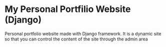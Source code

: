 #
# My Personal Portfilio Website (Django)

Personal portfolio website made with Django framework. It is a dynamic site so that you can control the content of the site through the admin area
